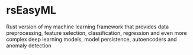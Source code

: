 # rsEasyML
Rust version of my machine learning framework that provides data preprocessing, feature selection, classification, regression and even more complex deep learning models, model persistence, autoencoders and anomaly detection
